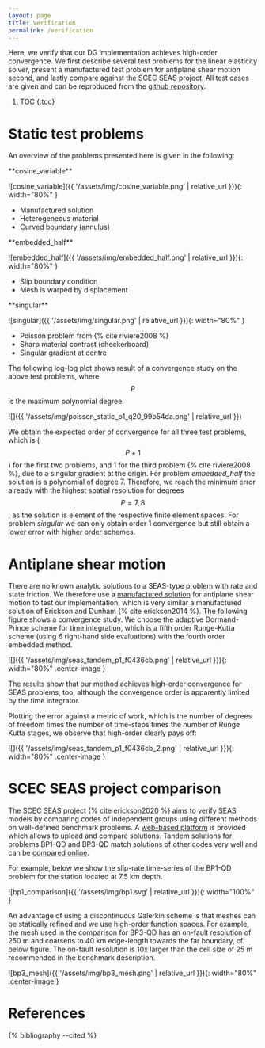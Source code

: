 ```yaml
---
layout: page
title: Verification
permalink: /verification
---
```


Here, we verify that our DG implementation achieves high-order convergence.
We first describe several test problems for the linear elasticity solver,
present a manufactured test problem for antiplane shear motion second,
and lastly compare against the SCEC SEAS project.
All test cases are given and can be reproduced from the
[github repository](https://github.com/TEAR-ERC/tandem/tree/seas/examples).

1. TOC
{:toc}

Static test problems
====================

An overview of the problems presented here is given in the following:

<div class="columns_wrap">
<div class="column33" markdown="1">
**cosine_variable**

![cosine_variable]({{ '/assets/img/cosine_variable.png' | relative_url }}){: width="80%" }

* Manufactured solution
* Heterogeneous material
* Curved boundary (annulus)
</div>
<div class="column33" markdown="1">
**embedded_half**

![embedded_half]({{ '/assets/img/embedded_half.png' | relative_url }}){: width="80%" }

* Slip boundary condition
* Mesh is warped by displacement 
</div>
<div class="column33" markdown="1">
**singular**

![singular]({{ '/assets/img/singular.png' | relative_url }}){: width="80%" }

* Poisson problem from {% cite riviere2008 %}
* Sharp material contrast (checkerboard)
* Singular gradient at centre
</div>
</div>

The following log-log plot shows result of a convergence study on the above test problems,
where $$P$$ is the maximum polynomial degree.

![]({{ '/assets/img/poisson_static_p1_q20_99b54da.png' | relative_url }})

We obtain the expected order of convergence for all three test problems, which is
($$P+1$$) for the first two problems, and 1 for the third problem {% cite riviere2008 %},
due to a singular gradient at the origin.
For problem *embedded_half* the solution is a polynomial of degree 7.
Therefore, we reach the minimum error already with the highest spatial resolution for
degrees $$P=7,8$$, as the solution is element of the respective finite element spaces.
For problem *singular* we can only obtain order 1 convergence but still obtain a lower error
with higher order schemes.

Antiplane shear motion
======================

There are no known analytic solutions to a SEAS-type problem with rate and state friction.
We therefore use a [manufactured solution](https://github.com/TEAR-ERC/tandem/blob/seas/examples/tandem/2d/mms1.lua) for antiplane shear motion to test our implementation, which is very similar a manufactured solution of
Erickson and Dunham {% cite erickson2014 %}.
The following figure shows a convergence study.
We choose the adaptive Dormand-Prince scheme for time integration, which is a fifth order Runge-Kutta
scheme (using 6 right-hand side evaluations) with the fourth order embedded method.

![]({{ '/assets/img/seas_tandem_p1_f0436cb.png' | relative_url }}){: width="80%" .center-image }

The results show that our method achieves high-order convergence for SEAS problems, too,
although the convergence order is apparently limited by the time integrator.

Plotting the error against a metric of work, which is
the number of degrees of freedom times the number of time-steps times the number of Runge Kutta
stages, we observe that high-order clearly pays off:

![]({{ '/assets/img/seas_tandem_p1_f0436cb_2.png' | relative_url }}){: width="80%" .center-image }

SCEC SEAS project comparison
===========================
The SCEC SEAS project {% cite erickson2020 %} aims to verify SEAS models by comparing codes of
independent groups using different methods on well-defined benchmark problems.
A [web-based platform](https://strike.scec.org/cvws/seas/)
is provided which allows to upload and compare solutions.
Tandem solutions for problems BP1-QD and BP3-QD match solutions of other codes very well
and can be [compared online](https://strike.scec.org/cvws/seas/). 

For example, below we show the slip-rate time-series of the BP1-QD problem for the station located at 7.5 km depth.

![bp1_comparison]({{ '/assets/img/bp1.svg' | relative_url }}){: width="100%" }

An advantage of using a discontinuous Galerkin scheme is that meshes can be statically refined
and we use high-order function spaces.
For example, the mesh used in the comparison for BP3-QD has an on-fault resolution of 250 m and
coarsens to 40 km edge-length towards the far boundary, cf. below figure.
The on-fault resolution is 10x larger than the cell size of 25 m recommended in the benchmark description.

![bp3_mesh]({{ '/assets/img/bp3_mesh.png' | relative_url }}){: width="80%" .center-image }




References
==========
{% bibliography --cited %}
